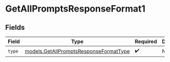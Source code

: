 # GetAllPromptsResponseFormat1


## Fields

| Field                                                                                  | Type                                                                                   | Required                                                                               | Description                                                                            |
| -------------------------------------------------------------------------------------- | -------------------------------------------------------------------------------------- | -------------------------------------------------------------------------------------- | -------------------------------------------------------------------------------------- |
| `type`                                                                                 | [models.GetAllPromptsResponseFormatType](../models/getallpromptsresponseformattype.md) | :heavy_check_mark:                                                                     | N/A                                                                                    |